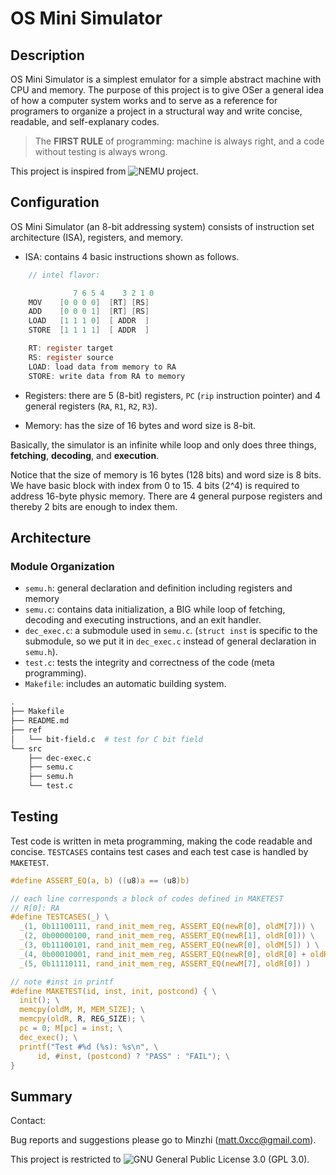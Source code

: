 # OS Mini Simulator

## Description

OS Mini Simulator is a simplest emulator for a simple abstract machine with CPU and
memory. The purpose of this project is to give OSer a general idea of how
a computer system works and to serve as a reference for programers to organize a
project in a structural way and write concise, readable, and self-explanary
codes.

> The **FIRST RULE** of programming: machine is always right, and a code without testing is always wrong. 

This project is inspired from ![NEMU project](https://github.com/NJU-ProjectN/nemu).

## Configuration

OS Mini Simulator (an 8-bit addressing system) consists of instruction set
architecture (ISA), registers, and memory.

- ISA: contains 4 basic instructions shown as follows.
	
```c
	// intel flavor:

		      7 6 5 4    3 2 1 0
	MOV    [0 0 0 0]  [RT] [RS]
	ADD    [0 0 0 1]  [RT] [RS]
	LOAD   [1 1 1 0]  [ ADDR  ]
	STORE  [1 1 1 1]  [ ADDR  ]

	RT: register target
	RS: register source
	LOAD: load data from memory to RA
	STORE: write data from RA to memory
```

- Registers: there are 5 (8-bit) registers, `PC` (`rip` instruction pointer) and 4 general registers (`RA`, `R1`, `R2`, `R3`).

- Memory: has the size of 16 bytes and word size is 8-bit.

Basically, the simulator is an infinite while loop and only does three things,
**fetching**, **decoding**, and **execution**.

Notice that the size of memory is 16 bytes (128 bits) and word size is 8 bits. We
have basic block with index from 0 to 15. 4 bits (2^4) is required to address 16-byte
physic memory. There are 4 general purpose registers and thereby 2 bits are enough
to index them.

## Architecture

### Module Organization

- `semu.h`: general declaration and definition including registers and memory
- `semu.c`: contains data initialization, a BIG while loop of fetching, decoding and executing instructions,
	and an exit handler.
- `dec_exec.c`: a submodule used in `semu.c`. (`struct inst` is specific to
	the submodule, so we put it in `dec_exec.c` instead of general declaration
	in `semu.h`).
- `test.c`: tests the integrity and correctness of the code (meta programming).
- `Makefile`: includes an automatic building system.

```bash
.
├── Makefile
├── README.md
├── ref
│   └── bit-field.c  # test for C bit field
└── src
    ├── dec-exec.c
    ├── semu.c
    ├── semu.h
    └── test.c
```

## Testing

Test code is written in meta programming, making the code readable and concise.
`TESTCASES` contains test cases and each test case is handled by `MAKETEST`.

```c
#define ASSERT_EQ(a, b) ((u8)a == (u8)b)

// each line corresponds a block of codes defined in MAKETEST
// R[0]: RA
#define TESTCASES(_) \
  _(1, 0b11100111, rand_init_mem_reg, ASSERT_EQ(newR[0], oldM[7])) \
  _(2, 0b00000100, rand_init_mem_reg, ASSERT_EQ(newR[1], oldR[0])) \
  _(3, 0b11100101, rand_init_mem_reg, ASSERT_EQ(newR[0], oldM[5]) ) \
  _(4, 0b00010001, rand_init_mem_reg, ASSERT_EQ(newR[0], oldR[0] + oldR[1]) ) \
  _(5, 0b11110111, rand_init_mem_reg, ASSERT_EQ(newM[7], oldR[0]) ) 

// note #inst in printf 
#define MAKETEST(id, inst, init, postcond) { \
  init(); \
  memcpy(oldM, M, MEM_SIZE); \
  memcpy(oldR, R, REG_SIZE); \
  pc = 0; M[pc] = inst; \
  dec_exec(); \
  printf("Test #%d (%s): %s\n", \
      id, #inst, (postcond) ? "PASS" : "FAIL"); \
}
```

## Summary

Contact:

Bug reports and suggestions please go to Minzhi (matt.0xcc@gmail.com).

This project is restricted to ![GNU General Public License 3.0 (GPL 3.0)](https://opensource.org/licenses/GPL-3.0).
